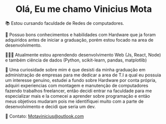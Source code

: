 <h1 align="center"> Olá, Eu me chamo Vinicius Mota </h1> 


📚 Estou cursando faculdade de Redes de computadores.

🎯 Possuo bons conhecimentos e habilidades com Hardware que ja foram adquiridos antes de iniciar a graduação, porém estou focado na area de desenvolvimento.

👨🏻‍💻 Atualmente estou aprendendo desenvolvimento Web (Js, React, Node) e também ciência de dados (Python, scikit-learn, pandas, matplotlib)

🤔 Uma curiosidade sobre mim é que desisti da minha graduação em administração de empresas para me dedicar a area de T.I a qual eu possuia um interesse genuino, estudei a fundo sobre Hardware por conta própria, adquiri experiencias com montagem e manutenção de computadores fazendo trabalhos freelancer, então decidi entrar na faculdade para me especializar mais e la comecei a aprender sobre programação e então meus objetivos mudaram pois me identifiquei muito com a parte de desenvolvimento e decidi que seria um dev.

📧 Contato: Motavinicius@outlook.com
